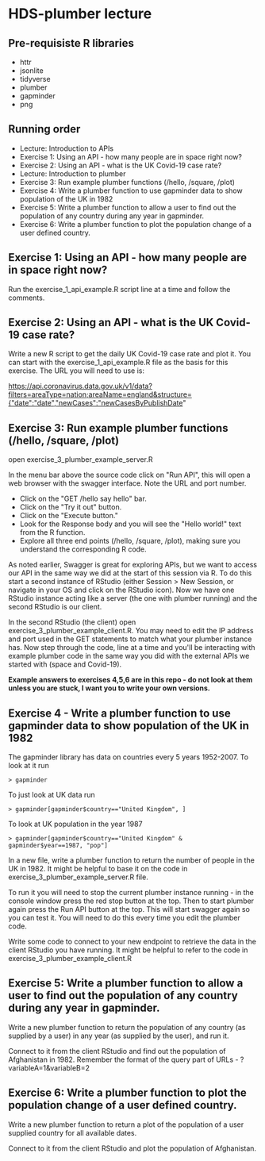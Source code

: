 # HDS-plumber lecture

## Pre-requisiste R libraries

- httr
- jsonlite
- tidyverse
- plumber
- gapminder
- png

## Running order

- Lecture: Introduction to APIs
- Exercise 1: Using an API - how many people are in space right now?
- Exercise 2: Using an API - what is the UK Covid-19 case rate?
- Lecture: Introduction to plumber
- Exercise 3: Run example plumber functions (/hello, /square, /plot)
- Exercise 4: Write a plumber function to use gapminder data to show population of the UK in 1982
- Exercise 5: Write a plumber function to allow a user to find out the population of any country during any year in gapminder.
- Exercise 6: Write a plumber function to plot the population change of a user defined country.

## Exercise 1: Using an API - how many people are in space right now?

Run the exercise_1_api_example.R script line at a time and follow the comments.

## Exercise 2: Using an API - what is the UK Covid-19 case rate?

Write a new R script to get the daily UK Covid-19 case rate and plot it.
You can start with the exercise_1_api_example.R file as the basis for this exercise. 
The URL you will need to use is:

https://api.coronavirus.data.gov.uk/v1/data?filters=areaType=nation;areaName=england&structure={"date":"date","newCases":"newCasesByPublishDate"


## Exercise 3: Run example plumber functions (/hello, /square, /plot)

open exercise_3_plumber_example_server.R

In the menu bar above the source code click on "Run API", this will open a web
browser with the swagger interface. Note the URL and port number.

- Click on the "GET /hello say hello" bar.
- Click on the "Try it out" button.
- Click on the "Execute button."
- Look for the Response body and you will see the "Hello world!" text from the R function.
- Explore all three end points (/hello, /square, /plot), making sure you 
    understand the corresponding R code.

As noted earlier, Swagger is great for exploring APIs, but we want to access our
API in the same way we did at the start of this session via R. To do this start 
a second instance of RStudio (either Session > New Session, or navigate in your
OS and click on the RStudio icon). Now we have one RStudio instance acting like
a server (the one with plumber running) and the second RStudio is our client.

In the second RStudio (the client) open exercise_3_plumber_example_client.R. 
You may need to edit the IP address and port used in the GET statements to match
what your plumber instance has. Now step through the code, line at a time and
you'll be interacting with example plumber code in the same way you did with the
external APIs we started with (space and Covid-19).


**Example answers to exercises 4,5,6 are in this repo - do not look at them unless you are stuck, 
I want you to write your own versions.**

## Exercise 4 - Write a plumber function to use gapminder data to show population of the UK in 1982

The gapminder library has data on countries every 5 years 1952-2007. To look at it run

    > gapminder

To just look at UK data run

    > gapminder[gapminder$country=="United Kingdom", ]
    
To look at UK population in the year 1987
    
    > gapminder[gapminder$country=="United Kingdom" & gapminder$year==1987, "pop"]

In a new file, write a plumber function to return the number of people in the UK
in 1982. It might be helpful to base it on the code in 
exercise_3_plumber_example_server.R file.

To run it you will need to stop the current plumber instance running - in the 
console window press the red stop button at the top. Then to start plumber again
press the Run API button at the top. This will start swagger again so you can 
test it. You will need to do this every time you edit the plumber code.

Write some code to connect to your new endpoint to retrieve the data in the 
client RStudio you have running. It might be helpful to refer to the code in
exercise_3_plumber_example_client.R 

## Exercise 5: Write a plumber function to allow a user to find out the population of any country during any year in gapminder.

Write a new plumber function to return the population of any country (as 
supplied by a user) in any year (as supplied by the user), and run it.

Connect to it from the client RStudio and find out the population of Afghanistan 
in 1982. Remember the format of the query part of URLs - ?variableA=1&variableB=2

## Exercise 6: Write a plumber function to plot the population change of a user defined country.

Write a new plumber function to return a plot of the population of a user 
supplied country for all available dates.

Connect to it from the client RStudio and plot the population of Afghanistan.
